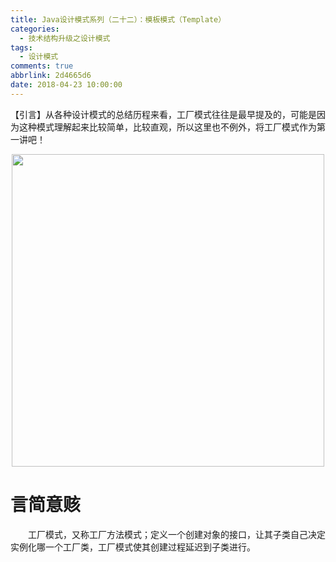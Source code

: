 ```yaml
---
title: Java设计模式系列（二十二）：模板模式（Template）
categories:
  - 技术结构升级之设计模式
tags:
  - 设计模式
comments: true
abbrlink: 2d4665d6
date: 2018-04-23 10:00:00
---
```

【引言】从各种设计模式的总结历程来看，工厂模式往往是最早提及的，可能是因为这种模式理解起来比较简单，比较直观，所以这里也不例外，将工厂模式作为第一讲吧！
<div align=center><img src="/img/2018/2018-08-20-22.jpg" width="500"/></div>
<!-- more -->

# 言简意赅
&emsp;&emsp;工厂模式，又称工厂方法模式；定义一个创建对象的接口，让其子类自己决定实例化哪一个工厂类，工厂模式使其创建过程延迟到子类进行。